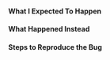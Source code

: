 <!--
Thanks for contributing to 404 Redirected! Enter a clear title (e.g. "Search error when using plus sign") and proceed.
-->

#### What I Expected To Happen

#### What Happened Instead

#### Steps to Reproduce the Bug

<!--
PLEASE NOTE:
- These comments won't show up when you submit the issue.
- Try to add as much detail as possible. Be specific!
- GitHub issues aren't for support! If you have questions, use the forums here https://wordpress.org/support/plugin/404-redirected
- If you're requesting a new feature, explain why you'd like it to be added.
-->